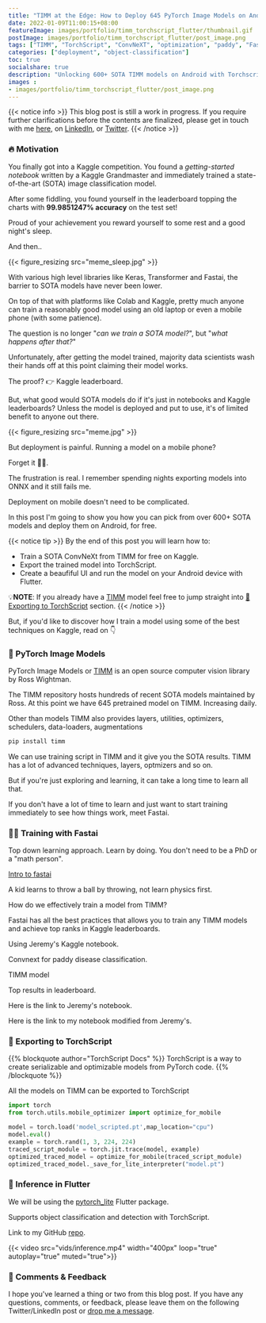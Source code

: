 ```yaml
---
title: "TIMM at the Edge: How to Deploy 645 PyTorch Image Models on Android with TorchScript and Flutter"
date: 2022-01-09T11:00:15+08:00
featureImage: images/portfolio/timm_torchscript_flutter/thumbnail.gif
postImage: images/portfolio/timm_torchscript_flutter/post_image.png
tags: ["TIMM", "TorchScript", "ConvNeXT", "optimization", "paddy", "Fastai", "Flutter", "Android"]
categories: ["deployment", "object-classification"]
toc: true
socialshare: true
description: "Unlocking 600+ SOTA TIMM models on Android with Torchscript!"
images : 
- images/portfolio/timm_torchscript_flutter/post_image.png
---
```


{{< notice info >}}
This blog post is still a work in progress. If you require further clarifications before the contents are finalized, please get in touch with me [here](https://dicksonneoh.com/contact/), on [LinkedIn](https://www.linkedin.com/in/dickson-neoh/), or [Twitter](https://twitter.com/dicksonneoh7).
{{< /notice >}}


### 🔥 Motivation
You finally got into a Kaggle competition. You found a *getting-started notebook* written by a Kaggle Grandmaster and immediately trained a state-of-the-art (SOTA) image classification model.

After some fiddling, you found yourself in the leaderboard topping the charts with **99.9851247\% accuracy** on the test set!

Proud of your achievement you reward yourself to some rest and a good night's sleep. 

And then..

{{< figure_resizing src="meme_sleep.jpg" >}}

<!-- I hope this doesn't keep you awake at night like it did for me. -->

With various high level libraries like Keras, Transformer and Fastai, the barrier to SOTA models have never been lower.

On top of that with platforms like Colab and Kaggle, pretty much anyone can train a reasonably good model using an old laptop or even a mobile phone (with some patience).

The question is no longer "*can we train a SOTA model?*", but "*what happens after that?*"

Unfortunately, after getting the model trained, majority data scientists wash their hands off at this point claiming their model works. 

The proof? 👉 Kaggle leaderboard.

But, what good would SOTA models do if it's just in notebooks and Kaggle leaderboards?
Unless the model is deployed and put to use, it's of limited benefit to anyone out there.

{{< figure_resizing src="meme.jpg" >}}

But deployment is painful. Running a model on a mobile phone? 

Forget it 🤷‍♂️.

The frustration is real. I remember spending nights exporting models into ONNX and it still fails me.

Deployment on mobile doesn't need to be complicated.

In this post I'm going to show you how you can pick from over 600+ SOTA models and deploy them on Android, for free.

<!-- With [TorchScript](https://pytorch.org/docs/stable/jit.html) its possible. -->

{{< notice tip >}}
By the end of this post you will learn how to:
+ Train a SOTA ConvNeXt from TIMM for free on Kaggle.
+ Export the trained model into TorchScript.
+ Create a beaufiful UI and run the model on your Android device with Flutter.

💡**NOTE**: If you already have a [TIMM](https://github.com/rwightman/pytorch-image-models) model feel free to jump straight into [📀 Exporting to TorchScript](https://dicksonneoh.com/portfolio/timm_torchscript_flutter/#-exporting-to-torchscript) section.
{{< /notice >}}


<!-- You might wonder, do I need to learn ONNX? TensorRT? TFLite?

Maybe.

Learning each on of them takes time. Personally, I never had a very positive experience with exporting PyTorch models into ONNX.
It doesn't work every time. -->
<!-- I had to pull my hair over sleepless nights exporting to ONNX.
They are out of the PyTorch ecosystem. -->

<!-- But in this post I will show you solution that holds the best chances of working - TorchScript. -->
<!-- Integrated within the PyTorch ecosystem. -->



But, if you'd like to discover how I train a model using some of the best techniques on Kaggle, read on 👇

### 🥇 PyTorch Image Models

PyTorch Image Models or [TIMM](https://github.com/rwightman/pytorch-image-models) is an open source computer vision library by Ross Wightman.

The TIMM repository hosts hundreds of recent SOTA models maintained by Ross.
At this point we have 645 pretrained model on TIMM. Increasing daily.

Other than models TIMM also provides layers, utilities, optimizers, schedulers, data-loaders, augmentations


```bash
pip install timm
```

We can use training script in TIMM and it give you the SOTA results.
TIMM has a lot of advanced techniques, layers, optmizers and so on.

But if you're just exploring and learning, it can take a long time to learn all that. 

If you don't have a lot of time to learn and just want to start training immediately to see how things work, meet Fastai.


### 🏋️‍♀️ Training with Fastai 
Top down learning approach. Learn by doing. You don't need to be a PhD or a "math person".

[Intro to fastai](https://www.fast.ai/2020/02/13/fastai-A-Layered-API-for-Deep-Learning/)

A kid learns to throw a ball by throwing, not learn physics first.

How do we effectively train a model from TIMM?

Fastai has all the best practices that allows you to train any TIMM models and achieve top ranks in Kaggle leaderboards.

Using Jeremy's Kaggle notebook.

Convnext for paddy disease classification.

TIMM model

Top results in leaderboard.

Here is the link to Jeremy's notebook.

Here is the link to my notebook modified from Jeremy's.


### 📀 Exporting to TorchScript

{{% blockquote author="TorchScript Docs" %}}
TorchScript is a way to create serializable and optimizable models from PyTorch code.
{{% /blockquote %}}



All the models on TIMM can be exported to TorchScript


```python
import torch
from torch.utils.mobile_optimizer import optimize_for_mobile

model = torch.load('model_scripted.pt',map_location="cpu")
model.eval()
example = torch.rand(1, 3, 224, 224)
traced_script_module = torch.jit.trace(model, example)
optimized_traced_model = optimize_for_mobile(traced_script_module)
optimized_traced_model._save_for_lite_interpreter("model.pt")

```



### 📲 Inference in Flutter

We will be using the [pytorch_lite](https://github.com/zezo357/pytorch_lite) Flutter package.

Supports object classification and detection with TorchScript.


Link to my GitHub [repo](https://github.com/dnth/timm-flutter-pytorch-lite-blogpost).



{{< video src="vids/inference.mp4" width="400px" loop="true" autoplay="true" muted="true">}}

### 🙏 Comments & Feedback
I hope you've learned a thing or two from this blog post.
If you have any questions, comments, or feedback, please leave them on the following Twitter/LinkedIn post or [drop me a message](https://dicksonneoh.com/contact/).
<!-- {{< tweet dicksonneoh7 1534395572022480896>}}


<iframe src="https://www.linkedin.com/embed/feed/update/urn:li:share:6940225157286264834" height="2406" width="550" frameborder="0" allowfullscreen="" title="Embedded post"></iframe> -->

